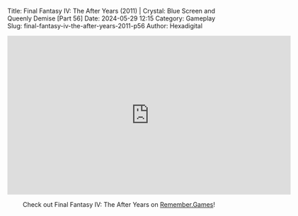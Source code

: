 Title: Final Fantasy IV: The After Years (2011) | Crystal: Blue Screen and Queenly Demise [Part 56]
Date: 2024-05-29 12:15
Category: Gameplay
Slug: final-fantasy-iv-the-after-years-2011-p56
Author: Hexadigital

<center><iframe src="https://www.youtube.com/embed/NkCN1oBIHgA?feature=oembed" allow="accelerometer; autoplay; encrypted-media; gyroscope; picture-in-picture" width="640" height="360" frameborder="0"></iframe>

Check out Final Fantasy IV: The After Years on [Remember.Games](https://remember.games/game/7757/final-fantasy-iv-the-complete-collection/)!</center>